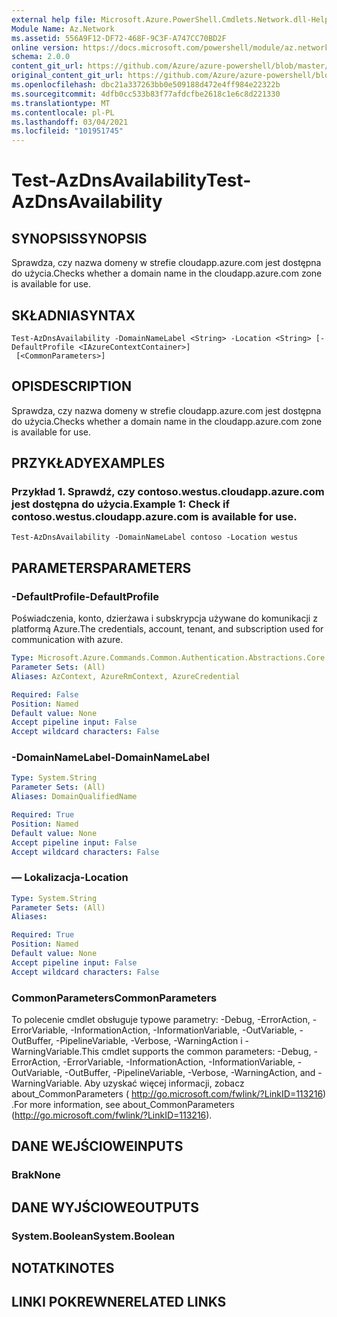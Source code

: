 ```yaml
---
external help file: Microsoft.Azure.PowerShell.Cmdlets.Network.dll-Help.xml
Module Name: Az.Network
ms.assetid: 556A9F12-DF72-468F-9C3F-A747CC70BD2F
online version: https://docs.microsoft.com/powershell/module/az.network/test-azdnsavailability
schema: 2.0.0
content_git_url: https://github.com/Azure/azure-powershell/blob/master/src/Network/Network/help/Test-AzDnsAvailability.md
original_content_git_url: https://github.com/Azure/azure-powershell/blob/master/src/Network/Network/help/Test-AzDnsAvailability.md
ms.openlocfilehash: dbc21a337263bb0e509188d472e4ff984e22322b
ms.sourcegitcommit: 4dfb0cc533b83f77afdcfbe2618c1e6c8d221330
ms.translationtype: MT
ms.contentlocale: pl-PL
ms.lasthandoff: 03/04/2021
ms.locfileid: "101951745"
---
```

# <span data-ttu-id="dad1f-101">Test-AzDnsAvailability</span><span class="sxs-lookup"><span data-stu-id="dad1f-101">Test-AzDnsAvailability</span></span>

## <span data-ttu-id="dad1f-102">SYNOPSIS</span><span class="sxs-lookup"><span data-stu-id="dad1f-102">SYNOPSIS</span></span>
<span data-ttu-id="dad1f-103">Sprawdza, czy nazwa domeny w strefie cloudapp.azure.com jest dostępna do użycia.</span><span class="sxs-lookup"><span data-stu-id="dad1f-103">Checks whether a domain name in the cloudapp.azure.com zone is available for use.</span></span>

## <span data-ttu-id="dad1f-104">SKŁADNIA</span><span class="sxs-lookup"><span data-stu-id="dad1f-104">SYNTAX</span></span>

```
Test-AzDnsAvailability -DomainNameLabel <String> -Location <String> [-DefaultProfile <IAzureContextContainer>]
 [<CommonParameters>]
```

## <span data-ttu-id="dad1f-105">OPIS</span><span class="sxs-lookup"><span data-stu-id="dad1f-105">DESCRIPTION</span></span>
<span data-ttu-id="dad1f-106">Sprawdza, czy nazwa domeny w strefie cloudapp.azure.com jest dostępna do użycia.</span><span class="sxs-lookup"><span data-stu-id="dad1f-106">Checks whether a domain name in the cloudapp.azure.com zone is available for use.</span></span>

## <span data-ttu-id="dad1f-107">PRZYKŁADY</span><span class="sxs-lookup"><span data-stu-id="dad1f-107">EXAMPLES</span></span>

### <span data-ttu-id="dad1f-108">Przykład 1. Sprawdź, czy contoso.westus.cloudapp.azure.com jest dostępna do użycia.</span><span class="sxs-lookup"><span data-stu-id="dad1f-108">Example 1: Check if contoso.westus.cloudapp.azure.com is available for use.</span></span>
```
Test-AzDnsAvailability -DomainNameLabel contoso -Location westus
```

## <span data-ttu-id="dad1f-109">PARAMETERS</span><span class="sxs-lookup"><span data-stu-id="dad1f-109">PARAMETERS</span></span>

### <span data-ttu-id="dad1f-110">-DefaultProfile</span><span class="sxs-lookup"><span data-stu-id="dad1f-110">-DefaultProfile</span></span>
<span data-ttu-id="dad1f-111">Poświadczenia, konto, dzierżawa i subskrypcja używane do komunikacji z platformą Azure.</span><span class="sxs-lookup"><span data-stu-id="dad1f-111">The credentials, account, tenant, and subscription used for communication with azure.</span></span>

```yaml
Type: Microsoft.Azure.Commands.Common.Authentication.Abstractions.Core.IAzureContextContainer
Parameter Sets: (All)
Aliases: AzContext, AzureRmContext, AzureCredential

Required: False
Position: Named
Default value: None
Accept pipeline input: False
Accept wildcard characters: False
```

### <span data-ttu-id="dad1f-112">-DomainNameLabel</span><span class="sxs-lookup"><span data-stu-id="dad1f-112">-DomainNameLabel</span></span>
```yaml
Type: System.String
Parameter Sets: (All)
Aliases: DomainQualifiedName

Required: True
Position: Named
Default value: None
Accept pipeline input: False
Accept wildcard characters: False
```

### <span data-ttu-id="dad1f-113">— Lokalizacja</span><span class="sxs-lookup"><span data-stu-id="dad1f-113">-Location</span></span>
```yaml
Type: System.String
Parameter Sets: (All)
Aliases:

Required: True
Position: Named
Default value: None
Accept pipeline input: False
Accept wildcard characters: False
```

### <span data-ttu-id="dad1f-114">CommonParameters</span><span class="sxs-lookup"><span data-stu-id="dad1f-114">CommonParameters</span></span>
<span data-ttu-id="dad1f-115">To polecenie cmdlet obsługuje typowe parametry: -Debug, -ErrorAction, -ErrorVariable, -InformationAction, -InformationVariable, -OutVariable, -OutBuffer, -PipelineVariable, -Verbose, -WarningAction i -WarningVariable.</span><span class="sxs-lookup"><span data-stu-id="dad1f-115">This cmdlet supports the common parameters: -Debug, -ErrorAction, -ErrorVariable, -InformationAction, -InformationVariable, -OutVariable, -OutBuffer, -PipelineVariable, -Verbose, -WarningAction, and -WarningVariable.</span></span> <span data-ttu-id="dad1f-116">Aby uzyskać więcej informacji, zobacz about_CommonParameters ( http://go.microsoft.com/fwlink/?LinkID=113216) .</span><span class="sxs-lookup"><span data-stu-id="dad1f-116">For more information, see about_CommonParameters (http://go.microsoft.com/fwlink/?LinkID=113216).</span></span>

## <span data-ttu-id="dad1f-117">DANE WEJŚCIOWE</span><span class="sxs-lookup"><span data-stu-id="dad1f-117">INPUTS</span></span>

### <span data-ttu-id="dad1f-118">Brak</span><span class="sxs-lookup"><span data-stu-id="dad1f-118">None</span></span>

## <span data-ttu-id="dad1f-119">DANE WYJŚCIOWE</span><span class="sxs-lookup"><span data-stu-id="dad1f-119">OUTPUTS</span></span>

### <span data-ttu-id="dad1f-120">System.Boolean</span><span class="sxs-lookup"><span data-stu-id="dad1f-120">System.Boolean</span></span>

## <span data-ttu-id="dad1f-121">NOTATKI</span><span class="sxs-lookup"><span data-stu-id="dad1f-121">NOTES</span></span>

## <span data-ttu-id="dad1f-122">LINKI POKREWNE</span><span class="sxs-lookup"><span data-stu-id="dad1f-122">RELATED LINKS</span></span>

